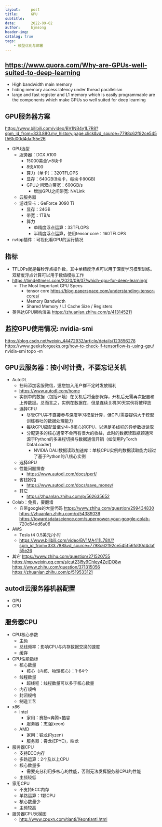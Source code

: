```yaml
---
layout:     post
title:      GPU
subtitle:   
date:       2022-09-02
author:     bjmsong
header-img: 
catalog: true
tags:
    - 模型优化与部署
---
```

## https://www.quora.com/Why-are-GPUs-well-suited-to-deep-learning
- High bandwidth main memory
- hiding memory access latency under thread parallelism
- large and fast register and L1 memory which is easily programmable are the components which make GPUs so well suited for deep learning

## GPU服务器方案
https://www.bilibili.com/video/BV1NB4y1L7R8?spm_id_from=333.880.my_history.page.click&vd_source=7798c62f92ce545f56fd00d4daf55e26
- GPU选型
    + 服务器：DGX A100
        * 15000美金\\*8块卡
        * 8快A100
        * 算力（单卡）：320TFLOPS
        * 显存：640GB(8块卡，每块卡80GB)
        * GPU之间双向带宽：600GB/s
            - 增加GPU之间带宽: NVLink 
    + 云服务器
    + 游戏显卡：GeForce 3090 Ti
        * 显存：24GB
        * 带宽：1TB/s
        * 算力
            - 单精度浮点运算：33TFLOPS
            - 半精度浮点运算，使用tensor core：160TFLOPS
- nvtop插件：可视化看GPU的运行情况

## 指标
- TFLOPs就是每秒浮点操作数，其中单精度浮点可以用于深度学习模型训练。双精度浮点计算可以用于数值模拟工作
- https://timdettmers.com/2020/09/07/which-gpu-for-deep-learning/
    - The Most Important GPU Specs
        - tensor core
        https://blog.paperspace.com/understanding-tensor-cores/
        - Memory Bandwidth
        - Shared Memory / L1 Cache Size / Registers
- 英伟达GPU架构演进 
https://zhuanlan.zhihu.com/p/413145211

## 监控GPU使用情况: nvidia-smi
https://blog.csdn.net/weixin_44472932/article/details/123856278
https://www.geeksforgeeks.org/how-to-check-if-tensorflow-is-using-gpu/
nvidia-smi topo -m


## GPU云服务器：按小时计费，不要忘记关机
- AutoDL
    + 扫码添加客服微信，邀您加入用户群不定时发放福利
    - https://www.autodl.com/home
    - 实例中的数据（包括环境）在关机后将全部保存，开机后无需再次配置和上传数据。总而言之，实例在数据在，但是连续关机30天实例将被释放
    - 选择CPU
        + 尽管CPU并不直接参与深度学习模型计算，但CPU需要提供大于模型训练吞吐的数据处理能力
        + 每块GPU应配备至少4~8核心的CPU，以满足多线程的异步数据读取
        + 分配更多的核心通常不会再有很大的收益，此时的数据读取瓶颈通常源于Python的多进程切换与数据通信开销（如使用PyTorch DataLoader)
            * NVIDIA DALI数据读取加速库：单核CPU实例的数据读取能力超过了基于Python的八核心实例
    - 选择GPU
    - 性能问题排查
        + https://www.autodl.com/docs/perf/
    - 省钱妙招
        + https://www.autodl.com/docs/save_money/
    - 其它
        + https://zhuanlan.zhihu.com/p/562635652
- Colab：免费，要翻墙
    + 自带google的大量代码 
        https://www.zhihu.com/question/299434830
        https://zhuanlan.zhihu.com/p/54389036
        https://towardsdatascience.com/superpower-your-google-colab-720d54dd6a06
- AWS
    + Tesla t4 0.5美元/小时
    + https://www.bilibili.com/video/BV1MA411L78X/?spm_id_from=333.788&vd_source=7798c62f92ce545f56fd00d4daf55e26
- 其它
https://www.zhihu.com/question/271520755
https://mp.weixin.qq.com/s/cut23I5y9ChIey4ZeIDO8w
https://www.zhihu.com/question/371315056
https://zhuanlan.zhihu.com/p/519533121

## autodl云服务器机器配置
- GPU
- CPU

## 服务器CPU
- CPU核心参数
    + 主频
    + 总线频率：影响CPU与内存数据交换的速度
    + 缓存
- CPU性能指标
    + 核心数量
        * 核心（内核、物理核心）：1-64个
    + 线程数量
        * 超线程：线程数量可以多于核心数量
    + 内存规格
    + 封闭规格
    + 制造工艺
- x86
    + Intel
        * 家用：赛扬<奔腾<酷睿
        * 服务器：志强(xeon)
    + AMD
        * 家用：锐龙(Ryzen)
        * 服务器：霄龙(EPYC)，皓龙
- 服务器CPU
    + 支持ECC内存
    + 多路运算：2个及以上CPU
    + 核心数量多
        * 需要充分利用多核心的性能，否则无法发挥服务器CPU的性能
    + 主频较低
- 家用CPU
    + 不支持ECC内存
    + 单路运算：1颗CPU
    + 核心数量少
    + 主频较高
- 服务器CPU天梯图
    + http://www.cpuxn.com/tianti/Xeontianti.html